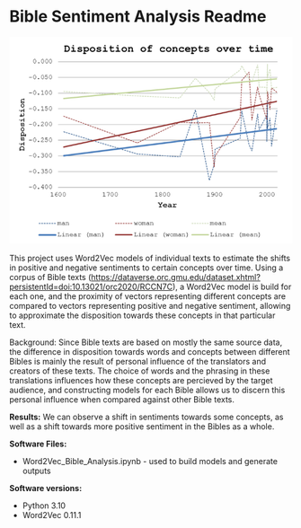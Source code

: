 # Bible Sentiment Analysis Readme

![](./Results.PNG "Screenshot")

This project uses Word2Vec models of individual texts to estimate the shifts in positive and negative sentiments to certain concepts over time. Using a corpus of Bible texts (https://dataverse.orc.gmu.edu/dataset.xhtml?persistentId=doi:10.13021/orc2020/RCCN7C), a Word2Vec model is build for each one, and the proximity of vectors representing different concepts are compared to vectors representing positive and negative sentiment, allowing to approximate the disposition towards these concepts in that particular text. 

Background: Since Bible texts are based on mostly the same source data, the difference in disposition towards words and concepts between different Bibles is mainly the result of personal influence of the translators and creators of these texts. The choice of words and the phrasing in these translations influences how these concepts are percieved by the target audience, and constructing models for each Bible allows us to discern this personal influence when compared against other Bible texts.


**Results:** We can observe a shift in sentiments towards some concepts, as well as a shift towards more positive sentiment in the Bibles as a whole.

**Software Files:**
- Word2Vec_Bible_Analysis.ipynb - used to build models and generate outputs

**Software versions:**
- Python 3.10
- Word2Vec 0.11.1
